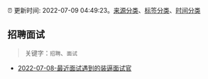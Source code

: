:alarm_clock: 更新时间: 2022-07-09 04:49:23。[来源分类](../README.md)、[标签分类](../TAGS.md)、[时间分类](../TIMELINE.md)

## 招聘面试


> 关键字：`招聘`、`面试`



- [2022-07-08-最近面试遇到的装逼面试官](https://www.v2ex.com/t/865045) 